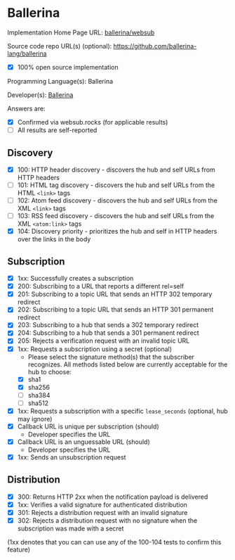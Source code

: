 # Ballerina

Implementation Home Page URL: [ballerina/websub](https://ballerina.io/learn/api-docs/ballerina/websub.html)

Source code repo URL(s) (optional): https://github.com/ballerina-lang/ballerina
* [x] 100% open source implementation

Programming Language(s): Ballerina

Developer(s): [Ballerina](https://ballerina.io/)

Answers are:
* [x] Confirmed via websub.rocks (for applicable results)
* [ ] All results are self-reported

## Discovery

* [x] 100: HTTP header discovery - discovers the hub and self URLs from HTTP headers
* [ ] 101: HTML tag discovery - discovers the hub and self URLs from the HTML `<link>` tags
* [ ] 102: Atom feed discovery - discovers the hub and self URLs from the XML `<link>` tags
* [ ] 103: RSS feed discovery - discovers the hub and self URLs from the XML `<atom:link>` tags
* [x] 104: Discovery priority - prioritizes the hub and self in HTTP headers over the links in the body

## Subscription

* [x] 1xx: Successfully creates a subscription
* [x] 200: Subscribing to a URL that reports a different rel=self
* [x] 201: Subscribing to a topic URL that sends an HTTP 302 temporary redirect
* [x] 202: Subscribing to a topic URL that sends an HTTP 301 permanent redirect
* [x] 203: Subscribing to a hub that sends a 302 temporary redirect
* [x] 204: Subscribing to a hub that sends a 301 permanent redirect
* [x] 205: Rejects a verification request with an invalid topic URL 
* [x] 1xx: Requests a subscription using a secret (optional)
  * Please select the signature method(s) that the subscriber recognizes. All methods listed below are currently acceptable for the hub to choose:
  * [x] sha1
  * [x] sha256
  * [ ] sha384
  * [ ] sha512
* [x] 1xx: Requests a subscription with a specific `lease_seconds` (optional, hub may ignore)
* [x] Callback URL is unique per subscription (should)
  * Developer specifies the URL  
* [x] Callback URL is an unguessable URL (should)
  * Developer specifies the URL 
* [x] 1xx: Sends an unsubscription request

## Distribution

* [x] 300: Returns HTTP 2xx when the notification payload is delivered
* [x] 1xx: Verifies a valid signature for authenticated distribution
* [x] 301: Rejects a distribution request with an invalid signature
* [x] 302: Rejects a distribution request with no signature when the subscription was made with a secret

(1xx denotes that you can can use any of the 100-104 tests to confirm this feature)
